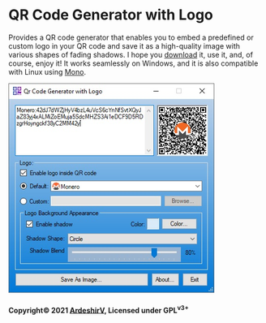 # QR Code Generator with Logo
Provides a QR code generator that enables you to embed a predefined or custom logo in your QR code and save it as a high-quality image with various shapes of fading shadows. I hope you [download](https://github.com/ArdeshirV/QrCodeGeneratorWithLogo/releases) it, use it, and, of course, enjoy it! It works seamlessly on Windows, and it is also compatible with Linux using [Mono](https://www.mono-project.com/).

![QR Code Generator with Logo photo](https://raw.githubusercontent.com/ArdeshirV/QrCodeGeneratorWithLogo/main/QrCodeGeneratorWithLogo/img/OuP.jpg)

#### Copyright&copy; 2021 [ArdeshirV](mailto:ArdeshirV@protonmail.com), Licensed under GPL<sup>v3+</sup>

